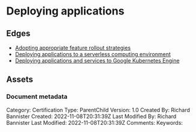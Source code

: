 # Deploying applications

## Edges
- [Adopting appropriate feature rollout strategies](3.1_adopting_appropriate_feature_rollout_strategies.md)
- [Deploying applications to a serverless computing environment](3.2_deploying_applications_to_a_serverless_computing_environment.md)
- [Deploying applications and services to Google Kubernetes Engine](3.3_deploying_applications_and_services_to_google_kubernetes_engine.md)

## Assets



### Document metadata
Category: Certification
Type: ParentChild
Version: 1.0
Created By: Richard Bannister
Created: 2022-11-08T20:31:39Z
Last Modified By: Richard Bannister
Last Modified: 2022-11-08T20:31:39Z
Comments: 
Keywords: 